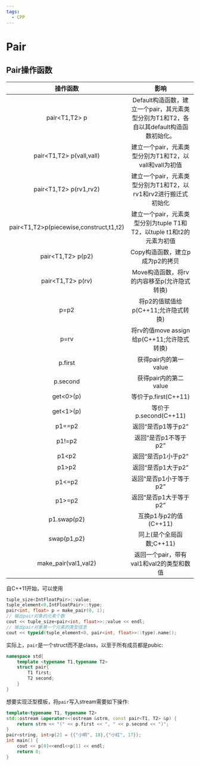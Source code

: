 ```yaml
---
tags:
  - CPP
---
```

# Pair

## Pair操作函数

|                操作函数                 |                             影响                             |
| :-------------------------------------: | :----------------------------------------------------------: |
|              pair<T1,T2> p              | Default构造函数，建立一个pair，其元素类型分别为T1和T2，各自以其default构造函数初始化。 |
|        pair<T1,T2> p(vall,vall)         |    建立一个pair，元素类型分别为T1和T2，以vall和vall为初值    |
|         pair<T1,T2> p(rv1,rv2)          | 建立一个pair，元素类型分别为T1和T2，以rv1和rv2进行搬迁式初始化 |
| pair<T1,T2>p(piecewise,construct,t1,t2) | 建立一个pair，元素类型分别为tuple T1和T2，以tuple t1和t2的元素为初值 |
|            pair<T1,T2> p(p2)            |               Copy构造函数，建立p成为p2的拷贝                |
|            pair<T1,T2> p(rv)            |         Move构造函数，将rv的内容移至p(允许隐式转换)          |
|                  p=p2                   |             将p2的值赋值给p(C++11;允许隐式转换)              |
|                  p=rv                   |          将rv的值move assign给p(C++11;允许隐式转换)          |
|                 p.first                 |                    获得pair内的第一value                     |
|                p.second                 |                    获得pair内的第二value                     |
|                get<0>(p)                |                     等价于p.first(C++11)                     |
|                get<1>(p)                |                    等价于p.second(C++11)                     |
|                 p1==p2                  |                      返回“是否p1等于p2”                      |
|                 p1!=p2                  |                     返回“是否p1不等于p2”                     |
|                  p1<p2                  |                      返回“是否p1小于p2”                      |
|                  p1>p2                  |                      返回“是否p1大于p2”                      |
|                 p1<=p2                  |                    返回“是否p1小于等于p2”                    |
|                 p1>=p2                  |                    返回“是否p1大于等于p2”                    |
|               p1.swap(p2)               |                    互换p1与p2的值(C++11)                     |
|               swap(p1,p2)               |                   同上(是个全局函数;C++11)                   |
|          make_pair(val1,val2)           |           返回一个pair，带有val1和val2的类型和数值           |

自C++11开始，可以使用

```c++
tuple_size<IntFloatPair>::value;
tuple_element<0,IntFloatPair>::type;
pair<int, float> p = make_pair(0, 1);
// 输出pair对象的元素个数
cout << tuple_size<pair<int, float>>::value << endl;
// 输出pair对象第一个元素的类型信息
cout << typeid(tuple_element<0, pair<int, float>>::type).name();
```

实际上，`pair`是一个struct而不是class，以至于所有成员都是pubic:

```c++
namespace std{
    template <typename T1,typename T2>
    struct pair{
        T1 first;
        T2 second;
    }
}
```

想要实现泛型模板，将`pair`写入stream需要如下操作:

```c++
template<typename T1, typename T2>
std::ostream &operator<<(ostream &strm, const pair<T1, T2> &p) {
    return strm << "(" << p.first << ", " << p.second << ")";
}
pair<string, int>p[2] = {{"小明", 18},{"小红", 17}};
int main() {
    cout << p[0]<<endl<<p[1] << endl;
    return 0;
}
```

